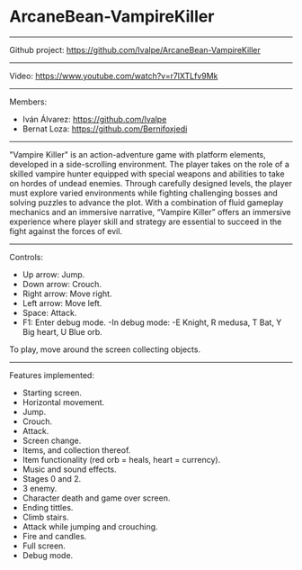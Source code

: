 # ArcaneBean-VampireKiller

-------------------------------------

Github project: https://github.com/Ivalpe/ArcaneBean-VampireKiller

-------------------------------------

Video: https://www.youtube.com/watch?v=r7lXTLfv9Mk

------------------------------------

Members:
- Iván Álvarez: https://github.com/Ivalpe
- Bernat Loza: https://github.com/Bernifoxjedi

------------------------------------

"Vampire Killer" is an action-adventure game with platform elements, developed in a side-scrolling environment. The player takes on the role of a skilled vampire hunter equipped with special weapons and abilities to take on hordes of undead enemies. Through carefully designed levels, the player must explore varied environments while fighting challenging bosses and solving puzzles to advance the plot. With a combination of fluid gameplay mechanics and an immersive narrative, “Vampire Killer” offers an immersive experience where player skill and strategy are essential to succeed in the fight against the forces of evil.

-----------------------------------

Controls:

- Up arrow: Jump.
- Down arrow: Crouch.
- Right arrow: Move right.
- Left arrow: Move left.
- Space: Attack.
- F1: Enter debug mode.
    -In debug mode:
    -E Knight, R medusa, T Bat, Y Big heart, U Blue orb.

To play, move around the screen collecting objects.

------------------------------------

Features implemented:
- Starting screen.
- Horizontal movement.
- Jump.
- Crouch.
- Attack.
- Screen change.
- Items, and collection thereof.
- Item functionality (red orb = heals, heart = currency).
- Music and sound effects.
- Stages 0 and 2.
- 3 enemy.
- Character death and game over screen.
- Ending tittles.
- Climb stairs.
- Attack while jumping and crouching.
- Fire and candles.
- Full screen.
- Debug mode.
  

